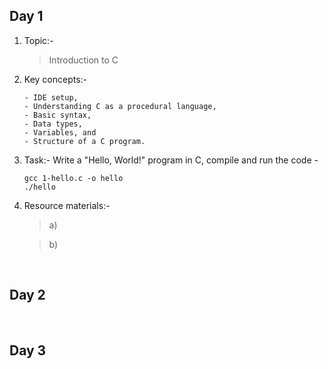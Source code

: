 
## Day 1 
1. Topic:- 
    > Introduction to C
2. Key concepts:- 
    ```
    - IDE setup,
    - Understanding C as a procedural language, 
    - Basic syntax, 
    - Data types, 
    - Variables, and 
    - Structure of a C program.
    ```
3. Task:- 
    Write a "Hello, World!" program in C, compile and run the code - 
    ```
    gcc 1-hello.c -o hello
    ./hello
    ```   
4. Resource materials:-
    > a) 

    > b) 

<br>

## Day 2



<br>

## Day 3





